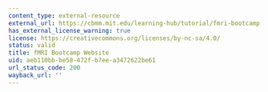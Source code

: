 ```yaml
---
content_type: external-resource
external_url: https://cbmm.mit.edu/learning-hub/tutorial/fmri-bootcamp
has_external_license_warning: true
license: https://creativecommons.org/licenses/by-nc-sa/4.0/
status: valid
title: fMRI Bootcamp Website
uid: aeb110bb-be58-472f-b7ee-a3472622be61
url_status_code: 200
wayback_url: ''
---
```

